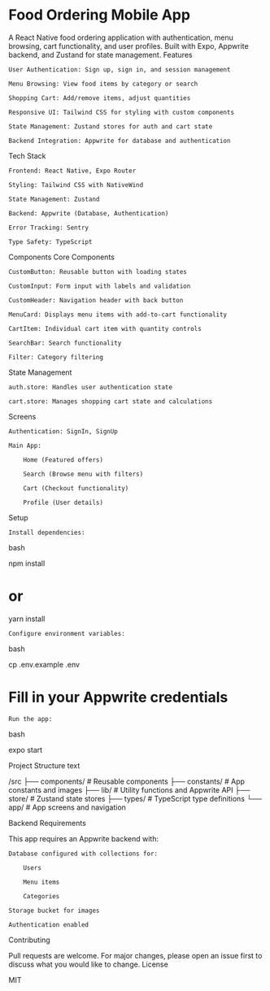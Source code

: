 # Food Ordering Mobile App

A React Native food ordering application with authentication, menu browsing, cart functionality, and user profiles. Built with Expo, Appwrite backend, and Zustand for state management.
Features

    User Authentication: Sign up, sign in, and session management

    Menu Browsing: View food items by category or search

    Shopping Cart: Add/remove items, adjust quantities

    Responsive UI: Tailwind CSS for styling with custom components

    State Management: Zustand stores for auth and cart state

    Backend Integration: Appwrite for database and authentication

Tech Stack

    Frontend: React Native, Expo Router

    Styling: Tailwind CSS with NativeWind

    State Management: Zustand

    Backend: Appwrite (Database, Authentication)

    Error Tracking: Sentry

    Type Safety: TypeScript

Components
Core Components

    CustomButton: Reusable button with loading states

    CustomInput: Form input with labels and validation

    CustomHeader: Navigation header with back button

    MenuCard: Displays menu items with add-to-cart functionality

    CartItem: Individual cart item with quantity controls

    SearchBar: Search functionality

    Filter: Category filtering

State Management

    auth.store: Handles user authentication state

    cart.store: Manages shopping cart state and calculations

Screens

    Authentication: SignIn, SignUp

    Main App:

        Home (Featured offers)

        Search (Browse menu with filters)

        Cart (Checkout functionality)

        Profile (User details)

Setup

    Install dependencies:

bash

npm install
# or
yarn install

    Configure environment variables:

bash

cp .env.example .env
# Fill in your Appwrite credentials

    Run the app:

bash

expo start

Project Structure
text

/src
├── components/       # Reusable components
├── constants/       # App constants and images
├── lib/             # Utility functions and Appwrite API
├── store/           # Zustand state stores
├── types/           # TypeScript type definitions
└── app/             # App screens and navigation

Backend Requirements

This app requires an Appwrite backend with:

    Database configured with collections for:

        Users

        Menu items

        Categories

    Storage bucket for images

    Authentication enabled

Contributing

Pull requests are welcome. For major changes, please open an issue first to discuss what you would like to change.
License

MIT
